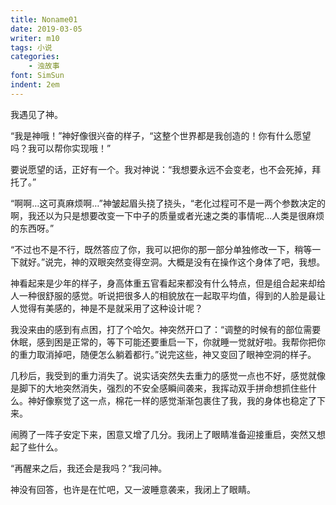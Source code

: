 ```yaml
---
title: Noname01
date: 2019-03-05
writer: m10
tags: 小说
categories:
    - 浊故事
font: SimSun
indent: 2em
---
```

我遇见了神。

“我是神哦！”神好像很兴奋的样子，“这整个世界都是我创造的！你有什么愿望吗？我可以帮你实现哦！”

要说愿望的话，正好有一个。我对神说：“我想要永远不会变老，也不会死掉，拜托了。”

“啊啊…这可真麻烦啊…”神皱起眉头挠了挠头，“老化过程可不是一两个参数决定的啊，我还以为只是想要改变一下中子的质量或者光速之类的事情呢…人类是很麻烦的东西呀。”

“不过也不是不行，既然答应了你，我可以把你的那一部分单独修改一下，稍等一下就好。”说完，神的双眼突然变得空洞。大概是没有在操作这个身体了吧，我想。

神看起来是少年的样子，身高体重五官看起来都没有什么特点，但是组合起来却给人一种很舒服的感觉。听说把很多人的相貌放在一起取平均值，得到的人脸是最让人觉得有美感的，神是不是就采用了这种设计呢？

我没来由的感到有点困，打了个哈欠。神突然开口了：“调整的时候有的部位需要休眠，感到困是正常的，等下可能还要重启一下，你就睡一觉就好啦。我帮你把你的重力取消掉吧，随便怎么躺着都行。”说完这些，神又变回了眼神空洞的样子。

几秒后，我受到的重力消失了。说实话突然失去重力的感觉一点也不好，感觉就像是脚下的大地突然消失，强烈的不安全感瞬间袭来，我挥动双手拼命想抓住些什么。神好像察觉了这一点，棉花一样的感觉渐渐包裹住了我，我的身体也稳定了下来。

闹腾了一阵子安定下来，困意又增了几分。我闭上了眼睛准备迎接重启，突然又想起了些什么。

“再醒来之后，我还会是我吗？”我问神。

神没有回答，也许是在忙吧，又一波睡意袭来，我闭上了眼睛。
